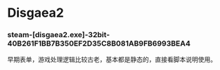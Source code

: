 # Disgaea2

### steam-[disgaea2.exe]-32bit-40B261F1BB7B350EF2D35C8B081AB9FB6993BEA4
早期表单，游戏处理逻辑比较古老，基本都是静态的，直接看脚本说明使用。